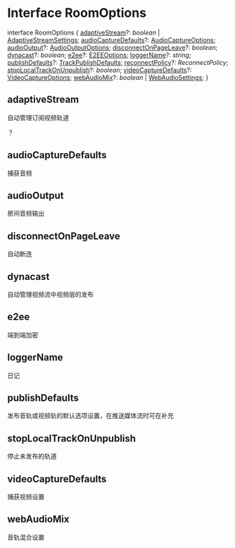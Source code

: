 # Interface RoomOptions

interface RoomOptions { 
  [adaptiveStream](https://docs.livekit.io/client-sdk-js/interfaces/RoomOptions.html#adaptiveStream)?: *boolean* | [AdaptiveStreamSettings](https://docs.livekit.io/client-sdk-js/types/AdaptiveStreamSettings.html); 
  [audioCaptureDefaults](https://docs.livekit.io/client-sdk-js/interfaces/RoomOptions.html#audioCaptureDefaults)?: [AudioCaptureOptions](https://docs.livekit.io/client-sdk-js/interfaces/AudioCaptureOptions.html); 
  [audioOutput](https://docs.livekit.io/client-sdk-js/interfaces/RoomOptions.html#audioOutput)?: [AudioOutputOptions](https://docs.livekit.io/client-sdk-js/interfaces/AudioOutputOptions.html); 
  [disconnectOnPageLeave](https://docs.livekit.io/client-sdk-js/interfaces/RoomOptions.html#disconnectOnPageLeave)?: *boolean*; 
  [dynacast](https://docs.livekit.io/client-sdk-js/interfaces/RoomOptions.html#dynacast)?: *boolean*; 
  [e2ee](https://docs.livekit.io/client-sdk-js/interfaces/RoomOptions.html#e2ee)?: [E2EEOptions](https://docs.livekit.io/client-sdk-js/types/E2EEOptions.html); 
  [loggerName](https://docs.livekit.io/client-sdk-js/interfaces/RoomOptions.html#loggerName)?: *string*; 
  [publishDefaults](https://docs.livekit.io/client-sdk-js/interfaces/RoomOptions.html#publishDefaults)?: [TrackPublishDefaults](https://docs.livekit.io/client-sdk-js/interfaces/TrackPublishDefaults.html); 
  [reconnectPolicy](https://docs.livekit.io/client-sdk-js/interfaces/RoomOptions.html#reconnectPolicy)?: *ReconnectPolicy*; 
  [stopLocalTrackOnUnpublish](https://docs.livekit.io/client-sdk-js/interfaces/RoomOptions.html#stopLocalTrackOnUnpublish)?: *boolean*; 
  [videoCaptureDefaults](https://docs.livekit.io/client-sdk-js/interfaces/RoomOptions.html#videoCaptureDefaults)?: [VideoCaptureOptions](https://docs.livekit.io/client-sdk-js/interfaces/VideoCaptureOptions.html); 
  [webAudioMix](https://docs.livekit.io/client-sdk-js/interfaces/RoomOptions.html#webAudioMix)?: *boolean* | [WebAudioSettings](https://docs.livekit.io/client-sdk-js/interfaces/WebAudioSettings.html); 
}

## adaptiveStream

自动管理订阅视频轨道

？



## audioCaptureDefaults

捕获音频



## audioOutput

房间音频输出



## disconnectOnPageLeave

自动断连



## dynacast

自动管理视频流中视频层的发布



## e2ee

端到端加密



## loggerName

日记



## publishDefaults

发布音轨或视频轨的默认选项设置，在推送媒体流时可在补充



## stopLocalTrackOnUnpublish

停止未发布的轨道



## videoCaptureDefaults

捕获视频设置



## webAudioMix

音轨混合设置